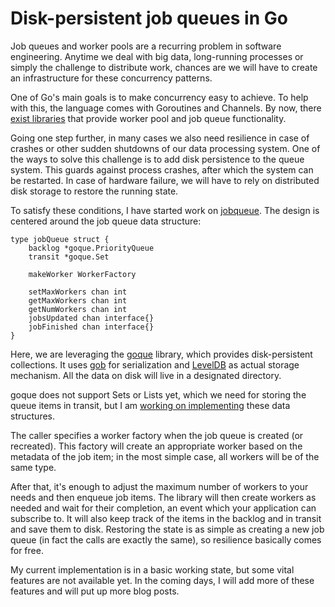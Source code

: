 # Disk-persistent job queues in Go

Job queues and worker pools are a recurring problem in software engineering.
Anytime we deal with big data, long-running processes or simply the challenge
to distribute work, chances are we will have to create an infrastructure
for these concurrency patterns.

One of Go's main goals is to make concurrency easy to achieve. To help with this,
the language comes with Goroutines and Channels. By now, there [exist
libraries][awesome-goroutines] that provide worker pool and job queue functionality.

Going one step further, in many cases we also need resilience in case of crashes
or other sudden shutdowns of our data processing system. One of the ways to solve
this challenge is to add disk persistence to the queue system. This guards against
process crashes, after which the system can be restarted. In case of hardware failure,
we will have to rely on distributed disk storage to restore the running state.

To satisfy these conditions, I have started work on [jobqueue]. The design is centered
around the job queue data structure:

    type jobQueue struct {
        backlog *goque.PriorityQueue
        transit *goque.Set

        makeWorker WorkerFactory

        setMaxWorkers chan int
        getMaxWorkers chan int
        getNumWorkers chan int
        jobsUpdated chan interface{}
        jobFinished chan interface{}
    }

Here, we are leveraging the [goque] library, which provides disk-persistent collections.
It uses [gob] for serialization and [LevelDB] as actual storage mechanism. All the data
on disk will live in a designated directory.

goque does not support Sets or Lists yet, which we need for storing the queue items in
transit, but I am [working on implementing][skypher/goque] these data structures.

The caller specifies a worker factory when the job queue is created (or recreated).
This factory will create an appropriate worker based on the metadata of the job item;
in the most simple case, all workers will be of the same type.

After that, it's enough to adjust the maximum number of workers to your needs and then
enqueue job items. The library will then create workers as needed and wait for their
completion, an event which your application can subscribe to. It will also keep track
of the items in the backlog and in transit and save them to disk. Restoring the state
is as simple as creating a new job queue (in fact the calls are exactly the same), so
resilience basically comes for free.

My current implementation is in a basic working state, but some vital features are
not available yet. In the coming days, I will add more of these features and will
put up more blog posts.


[awesome-goroutines]: https://github.com/avelino/awesome-go#goroutines
[jobqueue]: https://github.com/skypher/jobqueue
[goque]: https://github.com/beeker1121/goque
[skypher/goque]: https://github.com/skypher/goque
[gob]: https://golang.org/pkg/encoding/gob/
[leveldb]: https://github.com/google/leveldb
